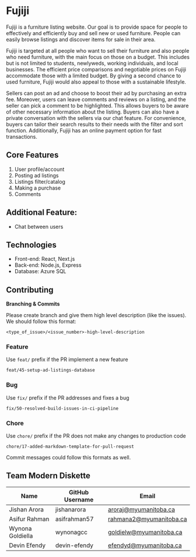 # Fujiji
Fujiji is a furniture listing website. Our goal is to provide space for people to effectively and efficiently buy and sell new or used furniture. People can easily browse listings and discover items for sale in their area.

Fujiji is targeted at all people who want to sell their furniture and also people who need furniture, with the main focus on those on a budget. This includes but is not limited to students, newlyweds, working individuals, and local businesses. The efficient price comparisons and negotiable prices on Fujiji accommodate those with a limited budget. By giving a second chance to used furniture, Fujiji would also appeal to those with a sustainable lifestyle.

Sellers can post an ad and choose to boost their ad by purchasing an extra fee. Moreover, users can leave comments and reviews on a listing, and the seller can pick a comment to be highlighted. This allows buyers to be aware of other necessary information about the listing. Buyers can also have a private conversation with the sellers via our chat feature. For convenience, buyers can tailor their search results to their needs with the filter and sort function. Additionally, Fujiji has an online payment option for fast transactions.

## Core Features
1. User profile/account
2. Posting ad listings
3. Listings filter/catalog
4. Making a purchase
5. Comments

## Additional Feature:
- Chat between users

## Technologies
- Front-end: React, Next.js
- Back-end: Node.js, Express
- Database: Azure SQL

## Contributing

**Branching & Commits**

Please create branch and give them high level description (like the issues). We should follow this format:

`<type_of_issue>/<issue_number>-high-level-description`

### Feature

Use `feat/` prefix if the PR implement a new feature

`feat/45-setup-ad-listings-database`

### Bug

Use `fix/` prefix if the PR addresses and fixes a bug

`fix/50-resolved-build-issues-in-ci-pipeline`

### Chore 

Use `chore/` prefix if the PR does not make any changes to production code

`chore/17-added-markdown-template-for-pull-request`

Commit messages could follow this formats as well.

## Team Modern Diskette
| Name        | GitHub Username | Email |
| ----------- | -----------     |--     |
| Jishan Arora | jishanarora | aroraj@myumanitoba.ca |
| Asifur Rahman | asifrahman57 | rahmana2@myumanitoba.ca |
| Wynona Goldiella | wynonagcc | goldielw@myumanitoba.ca |
| Devin Efendy | devin-efendy | efendyd@myumanitoba.ca |
